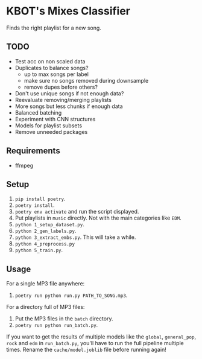 # KBOT's Mixes Classifier
Finds the right playlist for a new song.

## TODO
- Test acc on non scaled data
- Duplicates to balance songs?
    - up to max songs per label
    - make sure no songs removed during downsample
    - remove dupes before others?
- Don't use unique songs if not enough data?
- Reevaluate removing/merging playlists
- More songs but less chunks if enough data
- Balanced batching
- Experiment with CNN structures
- Models for playlist subsets
- Remove unneeded packages

## Requirements
- ffmpeg

## Setup
1. `pip install poetry`.
2. `poetry install`.
3. `poetry env activate` and run the script displayed.
4. Put playlists in `music` directly. Not with the main categories like `EDM`.
5. `python 1_setup_dataset.py`.
6. `python 2_gen_labels.py`.
7. `python 3_extract_embs.py`. This will take a while.
8. `python 4_preprocess.py`
9. `python 5_train.py`.

## Usage
For a single MP3 file anywhere:
1. `poetry run python run.py PATH_TO_SONG.mp3`.

For a directory full of MP3 files:
1. Put the MP3 files in the `batch` directory.
2. `poetry run python run_batch.py`.

If you want to get the results of multiple models like the `global`, `general_pop`, `rock` and `edm` in `run_batch.py`, you'll have to run the full pipeline multiple times. Rename the `cache/model.joblib` file before running again!
